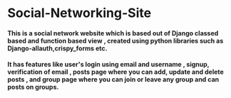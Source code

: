 
# Social-Networking-Site
#### This is a social network website which is based out of Django classed based and function based view , created using python libraries such as Django-allauth,crispy_forms etc.
#### It has features like user's login using email and username , signup, verification of email , posts page where you can add, update and delete posts , and group page where you can join or leave any group and can posts on groups.
